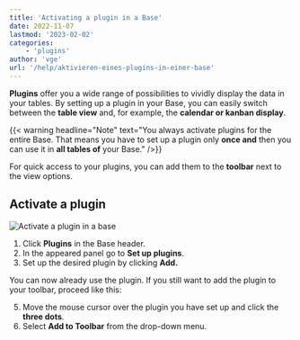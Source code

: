 ```yaml
---
title: 'Activating a plugin in a Base'
date: 2022-11-07
lastmod: '2023-02-02'
categories:
    - 'plugins'
author: 'vge'
url: '/help/aktivieren-eines-plugins-in-einer-base'
---
```


**Plugins** offer you a wide range of possibilities to vividly display the data in your tables. By setting up a plugin in your Base, you can easily switch between the **table view** and, for example, the **calendar or kanban display**.

{{< warning  headline="Note"  text="You always activate plugins for the entire Base. That means you have to set up a plugin only **once and** then you can use it in **all tables of** your Base." />}}

For quick access to your plugins, you can add them to the **toolbar** next to the view options.

## Activate a plugin

![Activate a plugin in a base](https://seatable.io/wp-content/uploads/2022/11/activate-a-plugin.gif)

1. Click **Plugins** in the Base header.
2. In the appeared panel go to **Set up plugins**.
3. Set up the desired plugin by clicking **Add.**

You can now already use the plugin. If you still want to add the plugin to your toolbar, proceed like this:

5. Move the mouse cursor over the plugin you have set up and click the **three dots**.
6. Select **Add to Toolbar** from the drop-down menu.
